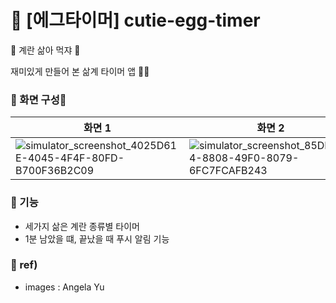 # 💛 [에그타이머] cutie-egg-timer
🥚 계란 삶아 먹쟈 🥚

재미있게 만들어 본 삶계 타이머 앱 💛🧡

### 📌 화면 구성📱
|화면 1|화면 2|화면 3|화면 4|
|---|---|---|---|
|![simulator_screenshot_4025D61E-4045-4F4F-80FD-B700F36B2C09](https://github.com/hyung6370/cutie-egg-timer/assets/81064963/1aee3232-e5ff-4fe1-baa6-3369e720502c)|![simulator_screenshot_85DE6E14-8808-49F0-8079-6FC7FCAFB243](https://github.com/hyung6370/cutie-egg-timer/assets/81064963/a41800b3-aa09-4bad-9ac2-83e10692136d)|![simulator_screenshot_F75C207F-DACA-4842-9CA9-6B6ABB2CAB17](https://github.com/hyung6370/cutie-egg-timer/assets/81064963/0c9c0afb-7e44-4665-9103-8f9c90588e44)|![simulator_screenshot_D3F28691-70C6-4531-AA5F-5BBDC96F765B](https://github.com/hyung6370/cutie-egg-timer/assets/81064963/ecc2745e-4860-46a4-a96d-6f4b886462a8)|

### 📌 기능
- 세가지 삶은 계란 종류별 타이머
- 1분 남았을 떄, 끝났을 때 푸시 알림 기능

### 📌 ref)
- images : Angela Yu
